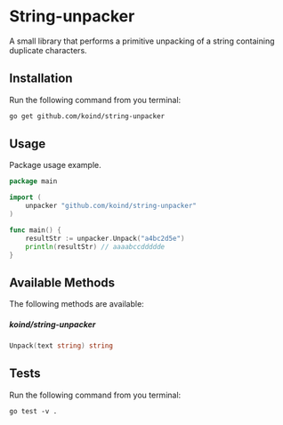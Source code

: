 # String-unpacker

A small library that performs a primitive unpacking of a string containing duplicate characters.


## Installation

Run the following command from you terminal:


 ```bash
 go get github.com/koind/string-unpacker
 ```

## Usage

Package usage example.

```go
package main

import (
	unpacker "github.com/koind/string-unpacker"
)

func main() {
	resultStr := unpacker.Unpack("a4bc2d5e")
	println(resultStr) // aaaabccddddde
}
```

## Available Methods

The following methods are available:

##### koind/string-unpacker

```go
Unpack(text string) string
```

## Tests

Run the following command from you terminal:

```
go test -v .
```